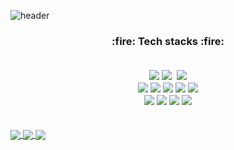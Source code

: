 

<!--
**eseulLee/eseulLee** is a ✨ _special_ ✨ repository because its `README.md` (this file) appears on your GitHub profile.

Here are some ideas to get you started:

- 🔭 I’m currently working on ...
- 🌱 I’m currently learning ...
- 👯 I’m looking to collaborate on ...
- 🤔 I’m looking for help with ...
- 💬 Ask me about ...
- 📫 How to reach me: ...
- 😄 Pronouns: ...
- ⚡ Fun fact: ...
-->

![header](https://capsule-render.vercel.app/api?type=transparent&color=auto&height=150&section=header&text=𝑯𝒊,%20𝒕𝒉𝒆𝒓𝒆!%20𝑰'𝒎%20𝑬𝒔𝒆𝒖𝒍.&fontSize=60&fontColor=d6ace6&animation=fadeIn)


<div align=center><p><h3>:fire: Tech stacks :fire: </p></br>

<img src="https://img.shields.io/badge/Python-3776AB?style=for-the-badge&logo=Python&logoColor=white"/>
<img src="https://img.shields.io/badge/Django-092E20?style=for-the-badge&logo=Django&logoColor=white"/></a>&nbsp
<img src="https://img.shields.io/badge/Oracle-F80000?style=for-the-badge&logo=Oracle&logoColor=white"/> 
</br>

<img src="https://img.shields.io/badge/Pandas-150458?style=for-the-badge&logo=Pandas&logoColor=white"/> 
<img src="https://img.shields.io/badge/Numpy-013243?style=for-the-badge&logo=Numpy&logoColor=white"/> 
<img src="https://img.shields.io/badge/ScikitLearn-F7931E?style=for-the-badge&logo=ScikitLearn&logoColor=white"/>
<img src="https://img.shields.io/badge/Keras-D00000?style=for-the-badge&logo=Keras&logoColor=white"/> 
<img src="https://img.shields.io/badge/Tensorflow-FF6F00?style=for-the-badge&logo=Tensorflow&logoColor=white"/> 
</br>

<img src="https://img.shields.io/badge/Tableau-E97627?style=for-the-badge&logo=Tableau&logoColor=white"/>
<img src="https://img.shields.io/badge/GitHub-181717?style=for-the-badge&logo=GitHub&logoColor=white"/> 
<img src="https://img.shields.io/badge/Slack-4A154B?style=for-the-badge&logo=Slack&logoColor=white"/>
<img src="https://img.shields.io/badge/Discord-5865F2?style=for-the-badge&logo=Discord&logoColor=white"/>
</div>
</br>

<a href="">
  <img align="center" src="https://github-readme-stats.vercel.app/api?username=eseulLee&show_icons=true&bg_color=00000000" />
</a>

<a href="https://github.com/eseulLee/github-readme-stats">
  <img align="center" src="https://github-readme-stats.vercel.app/api/top-langs/?username=eseulLee&bg_color=00000000" />
</a> 


<a href="https://solved.ac/eseul3402">
  <img align="center" src="http://mazassumnida.wtf/api/v2/generate_badge?boj=eseul3402" />
</a>
  
